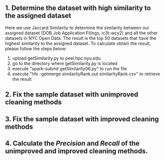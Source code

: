 ## 1. Determine the dataset with high similarity to the assigned dataset
Here we use Jaccard Similarity to determine the similarity between our assigned dataset (DOB Job Application Filings, ic3t-wcy2) and all the other datasets in NYC Open Data. The result is the top 50 datasets that have the highest similarity to the assigned dataset. To calculate obtain the result, please follow the steps below:
1. upload getSimilarity.py to peel.hpc.nyu.edu
2. go to the directory where getSimilarity.py is located
3. execute "spark-submit getSimilarity06.py" to run the file
4. execute "hfs -getmerge similarityRank.out similarityRank.csv" to retrieve the result

## 2. Fix the sample dataset with unimproved cleaning methods

## 3. Fix the sample dataset with improved cleaning methods

## 4. Calculate the *Precision* and *Recall* of the unimproved and improved cleaning methods.
